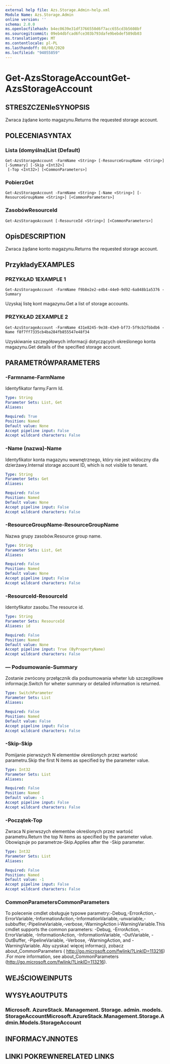 ```yaml
---
external help file: Azs.Storage.Admin-help.xml
Module Name: Azs.Storage.Admin
online version: ''
schema: 2.0.0
ms.openlocfilehash: b4ec0639e31df3766550d6f7acc655cd3b5608bf
ms.sourcegitcommit: 09eb4dbfcad6fce303b793dafe9bebdef589db03
ms.translationtype: MT
ms.contentlocale: pl-PL
ms.lasthandoff: 08/08/2020
ms.locfileid: "94055859"
---
```

# <span data-ttu-id="d5a2c-101">Get-AzsStorageAccount</span><span class="sxs-lookup"><span data-stu-id="d5a2c-101">Get-AzsStorageAccount</span></span>

## <span data-ttu-id="d5a2c-102">STRESZCZENIe</span><span class="sxs-lookup"><span data-stu-id="d5a2c-102">SYNOPSIS</span></span>
<span data-ttu-id="d5a2c-103">Zwraca żądane konto magazynu.</span><span class="sxs-lookup"><span data-stu-id="d5a2c-103">Returns the requested storage account.</span></span>

## <span data-ttu-id="d5a2c-104">POLECENIA</span><span class="sxs-lookup"><span data-stu-id="d5a2c-104">SYNTAX</span></span>

### <span data-ttu-id="d5a2c-105">Lista (domyślna)</span><span class="sxs-lookup"><span data-stu-id="d5a2c-105">List (Default)</span></span>
```
Get-AzsStorageAccount -FarmName <String> [-ResourceGroupName <String>] [-Summary] [-Skip <Int32>]
 [-Top <Int32>] [<CommonParameters>]
```

### <span data-ttu-id="d5a2c-106">Pobierz</span><span class="sxs-lookup"><span data-stu-id="d5a2c-106">Get</span></span>
```
Get-AzsStorageAccount -FarmName <String> [-Name <String>] [-ResourceGroupName <String>] [<CommonParameters>]
```

### <span data-ttu-id="d5a2c-107">Zasobów</span><span class="sxs-lookup"><span data-stu-id="d5a2c-107">ResourceId</span></span>
```
Get-AzsStorageAccount [-ResourceId <String>] [<CommonParameters>]
```

## <span data-ttu-id="d5a2c-108">Opis</span><span class="sxs-lookup"><span data-stu-id="d5a2c-108">DESCRIPTION</span></span>
<span data-ttu-id="d5a2c-109">Zwraca żądane konto magazynu.</span><span class="sxs-lookup"><span data-stu-id="d5a2c-109">Returns the requested storage account.</span></span>

## <span data-ttu-id="d5a2c-110">Przykłady</span><span class="sxs-lookup"><span data-stu-id="d5a2c-110">EXAMPLES</span></span>

### <span data-ttu-id="d5a2c-111">PRZYKŁAD 1</span><span class="sxs-lookup"><span data-stu-id="d5a2c-111">EXAMPLE 1</span></span>
```
Get-AzsStorageAccount -FarmName f9b8e2e2-e4b4-44e0-9d92-6a848b1a5376 -Summary
```

<span data-ttu-id="d5a2c-112">Uzyskaj listę kont magazynu.</span><span class="sxs-lookup"><span data-stu-id="d5a2c-112">Get a list of storage accounts.</span></span>

### <span data-ttu-id="d5a2c-113">PRZYKŁAD 2</span><span class="sxs-lookup"><span data-stu-id="d5a2c-113">EXAMPLE 2</span></span>
```
Get-AzsStorageAccount -FarmName 431e8245-9e38-43e9-bf73-5f9cb2fbbdb6 -Name f8f7ff7335cb4ba284fb855547e48f34
```

<span data-ttu-id="d5a2c-114">Uzyskiwanie szczegółowych informacji dotyczących określonego konta magazynu.</span><span class="sxs-lookup"><span data-stu-id="d5a2c-114">Get details of the specified storage account.</span></span>

## <span data-ttu-id="d5a2c-115">PARAMETRÓW</span><span class="sxs-lookup"><span data-stu-id="d5a2c-115">PARAMETERS</span></span>

### <span data-ttu-id="d5a2c-116">-Farmname</span><span class="sxs-lookup"><span data-stu-id="d5a2c-116">-FarmName</span></span>
<span data-ttu-id="d5a2c-117">Identyfikator farmy.</span><span class="sxs-lookup"><span data-stu-id="d5a2c-117">Farm Id.</span></span>

```yaml
Type: String
Parameter Sets: List, Get
Aliases:

Required: True
Position: Named
Default value: None
Accept pipeline input: False
Accept wildcard characters: False
```

### <span data-ttu-id="d5a2c-118">-Name (nazwa)</span><span class="sxs-lookup"><span data-stu-id="d5a2c-118">-Name</span></span>
<span data-ttu-id="d5a2c-119">Identyfikator konta magazynu wewnętrznego, który nie jest widoczny dla dzierżawy.</span><span class="sxs-lookup"><span data-stu-id="d5a2c-119">Internal storage account ID, which is not visible to tenant.</span></span>

```yaml
Type: String
Parameter Sets: Get
Aliases:

Required: False
Position: Named
Default value: None
Accept pipeline input: False
Accept wildcard characters: False
```

### <span data-ttu-id="d5a2c-120">-ResourceGroupName</span><span class="sxs-lookup"><span data-stu-id="d5a2c-120">-ResourceGroupName</span></span>
<span data-ttu-id="d5a2c-121">Nazwa grupy zasobów.</span><span class="sxs-lookup"><span data-stu-id="d5a2c-121">Resource group name.</span></span>

```yaml
Type: String
Parameter Sets: List, Get
Aliases:

Required: False
Position: Named
Default value: None
Accept pipeline input: False
Accept wildcard characters: False
```

### <span data-ttu-id="d5a2c-122">-ResourceId</span><span class="sxs-lookup"><span data-stu-id="d5a2c-122">-ResourceId</span></span>
<span data-ttu-id="d5a2c-123">Identyfikator zasobu.</span><span class="sxs-lookup"><span data-stu-id="d5a2c-123">The resource id.</span></span>

```yaml
Type: String
Parameter Sets: ResourceId
Aliases: id

Required: False
Position: Named
Default value: None
Accept pipeline input: True (ByPropertyName)
Accept wildcard characters: False
```

### <span data-ttu-id="d5a2c-124">— Podsumowanie</span><span class="sxs-lookup"><span data-stu-id="d5a2c-124">-Summary</span></span>
<span data-ttu-id="d5a2c-125">Zostanie zwrócony przełącznik dla podsumowania wheter lub szczegółowe informacje.</span><span class="sxs-lookup"><span data-stu-id="d5a2c-125">Switch for wheter summary or detailed information is returned.</span></span>

```yaml
Type: SwitchParameter
Parameter Sets: List
Aliases:

Required: False
Position: Named
Default value: False
Accept pipeline input: False
Accept wildcard characters: False
```

### <span data-ttu-id="d5a2c-126">-Skip</span><span class="sxs-lookup"><span data-stu-id="d5a2c-126">-Skip</span></span>
<span data-ttu-id="d5a2c-127">Pomijanie pierwszych N elementów określonych przez wartość parametru.</span><span class="sxs-lookup"><span data-stu-id="d5a2c-127">Skip the first N items as specified by the parameter value.</span></span>

```yaml
Type: Int32
Parameter Sets: List
Aliases:

Required: False
Position: Named
Default value: -1
Accept pipeline input: False
Accept wildcard characters: False
```

### <span data-ttu-id="d5a2c-128">-Początek</span><span class="sxs-lookup"><span data-stu-id="d5a2c-128">-Top</span></span>
<span data-ttu-id="d5a2c-129">Zwraca N pierwszych elementów określonych przez wartość parametru.</span><span class="sxs-lookup"><span data-stu-id="d5a2c-129">Return the top N items as specified by the parameter value.</span></span>
<span data-ttu-id="d5a2c-130">Obowiązuje po parametrze-Skip.</span><span class="sxs-lookup"><span data-stu-id="d5a2c-130">Applies after the -Skip parameter.</span></span>

```yaml
Type: Int32
Parameter Sets: List
Aliases:

Required: False
Position: Named
Default value: -1
Accept pipeline input: False
Accept wildcard characters: False
```

### <span data-ttu-id="d5a2c-131">CommonParameters</span><span class="sxs-lookup"><span data-stu-id="d5a2c-131">CommonParameters</span></span>
<span data-ttu-id="d5a2c-132">To polecenie cmdlet obsługuje typowe parametry:-Debug,-ErrorAction,-ErrorVariable,-InformationAction,-InformationVariable,-unvariable,-subbuffer,-PipelineVariable,-verbose,-WarningAction i-WarningVariable.</span><span class="sxs-lookup"><span data-stu-id="d5a2c-132">This cmdlet supports the common parameters: -Debug, -ErrorAction, -ErrorVariable, -InformationAction, -InformationVariable, -OutVariable, -OutBuffer, -PipelineVariable, -Verbose, -WarningAction, and -WarningVariable.</span></span> <span data-ttu-id="d5a2c-133">Aby uzyskać więcej informacji, zobacz about_CommonParameters ( http://go.microsoft.com/fwlink/?LinkID=113216) .</span><span class="sxs-lookup"><span data-stu-id="d5a2c-133">For more information, see about_CommonParameters (http://go.microsoft.com/fwlink/?LinkID=113216).</span></span>

## <span data-ttu-id="d5a2c-134">WEJŚCIOWE</span><span class="sxs-lookup"><span data-stu-id="d5a2c-134">INPUTS</span></span>

## <span data-ttu-id="d5a2c-135">WYSYŁA</span><span class="sxs-lookup"><span data-stu-id="d5a2c-135">OUTPUTS</span></span>

### <span data-ttu-id="d5a2c-136">Microsoft. AzureStack. Management. Storage. admin. models. StorageAccount</span><span class="sxs-lookup"><span data-stu-id="d5a2c-136">Microsoft.AzureStack.Management.Storage.Admin.Models.StorageAccount</span></span>

## <span data-ttu-id="d5a2c-137">INFORMACYJN</span><span class="sxs-lookup"><span data-stu-id="d5a2c-137">NOTES</span></span>

## <span data-ttu-id="d5a2c-138">LINKI POKREWNE</span><span class="sxs-lookup"><span data-stu-id="d5a2c-138">RELATED LINKS</span></span>
